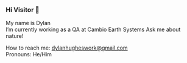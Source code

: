 ### Hi Visitor 👋
My name is Dylan  
I’m currently working as a QA at Cambio Earth Systems
Ask me about nature!  

How to reach me: dylanhugheswork@gmail.com  
Pronouns: He/Him   

<!--
**DH3773/DH3773** is a ✨ _special_ ✨ repository because its `README.md` (this file) appears on your GitHub profile.

Here are some ideas to get you started:

- 🔭 I’m currently working on ...
- 🌱 I’m currently learning ...
- 👯 I’m looking to collaborate on ...
- 🤔 I’m looking for help with ...
- 💬 Ask me about ...
- 📫 How to reach me: ...
- 😄 Pronouns: ...
- ⚡ Fun fact: ...
-->
